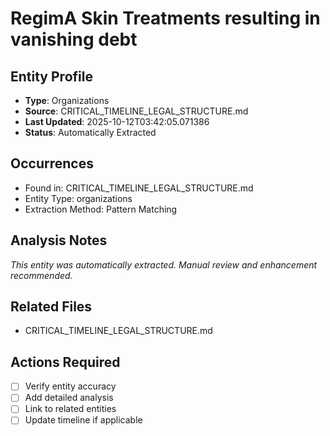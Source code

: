 # RegimA Skin Treatments resulting in vanishing debt

## Entity Profile
- **Type**: Organizations
- **Source**: CRITICAL_TIMELINE_LEGAL_STRUCTURE.md
- **Last Updated**: 2025-10-12T03:42:05.071386
- **Status**: Automatically Extracted

## Occurrences
- Found in: CRITICAL_TIMELINE_LEGAL_STRUCTURE.md
- Entity Type: organizations
- Extraction Method: Pattern Matching

## Analysis Notes
*This entity was automatically extracted. Manual review and enhancement recommended.*

## Related Files
- CRITICAL_TIMELINE_LEGAL_STRUCTURE.md

## Actions Required
- [ ] Verify entity accuracy
- [ ] Add detailed analysis
- [ ] Link to related entities
- [ ] Update timeline if applicable
